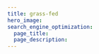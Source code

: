 ```yaml
---
title: grass-fed
hero_image: 
search_engine_optimization:
  page_title:
  page_description:
---
```

